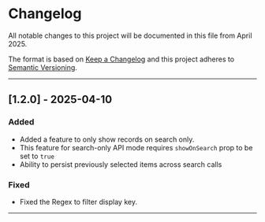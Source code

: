 # Changelog

All notable changes to this project will be documented in this file from April 2025.

The format is based on [Keep a Changelog](https://keepachangelog.com/en/1.0.0/)
and this project adheres to [Semantic Versioning](https://semver.org/).

---

## [1.2.0] - 2025-04-10

### Added

- Added a feature to only show records on search only.
- This feature for search-only API mode requires `showOnSearch` prop to be set to `true`
- Ability to persist previously selected items across search calls

### Fixed

- Fixed the Regex to filter display key.

---
